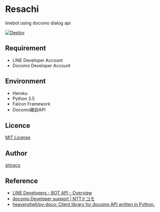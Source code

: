 Resachi
====

linebot using docomo dialog api

[![Deploy](https://www.herokucdn.com/deploy/button.png)](https://heroku.com/deploy)

## Requirement

* LINE Developer Account
* Docomo Developer Account

## Environment

* Heroku
* Python 3.5
* Falcon Framework
* Docomo雑談API

## Licence

[MIT License](https://github.com/shiraco/linebot/blob/master/LICENSE)

## Author

[shiraco](https://github.com/shiraco)

## Reference

* [LINE Developers - BOT API - Overview](https://developers.line.me/bot-api/overview)
* [docomo Developer support | NTTドコモ](https://dev.smt.docomo.ne.jp/)
* [heavenshell/py-doco: Client library for docomo API written in Python.](https://github.com/heavenshell/py-doco)
